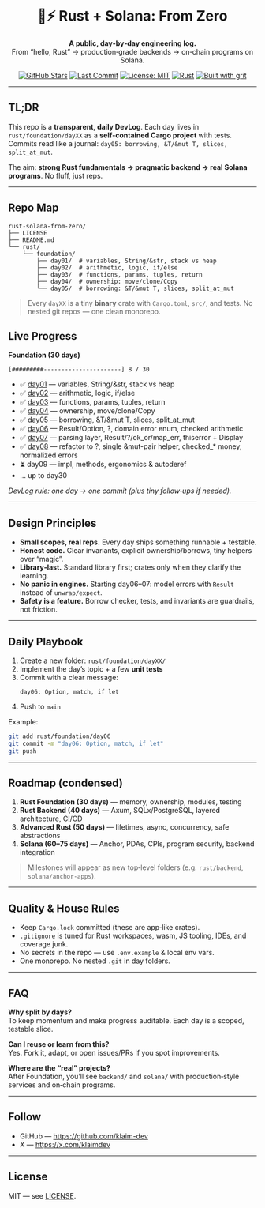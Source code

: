 <div align="center">
  
# 🦀⚡ Rust + Solana: From Zero  
**A public, day‑by‑day engineering log.**  
From “hello, Rust” → production‑grade backends → on‑chain programs on Solana.

[![GitHub Stars](https://img.shields.io/github/stars/klaim-dev/rust-solana-from-zero?style=flat&color=ffd166)](https://github.com/klaim-dev/rust-solana-from-zero/stargazers)
[![Last Commit](https://img.shields.io/github/last-commit/klaim-dev/rust-solana-from-zero?color=06d6a0)](https://github.com/klaim-dev/rust-solana-from-zero/commits/main)
[![License: MIT](https://img.shields.io/badge/License-MIT-blue.svg)](/LICENSE)
[![Rust](https://img.shields.io/badge/rust-stable-orange)](https://www.rust-lang.org/)
[![Built with grit](https://img.shields.io/badge/built%20with-grit-8a2be2)](#)

</div>

---

## TL;DR
This repo is a **transparent, daily DevLog**. Each day lives in `rust/foundation/dayXX` as a **self‑contained Cargo project** with tests.  
Commits read like a journal: `day05: borrowing, &T/&mut T, slices, split_at_mut`.

The aim: **strong Rust fundamentals → pragmatic backend → real Solana programs**. No fluff, just reps.

---

## Repo Map

```
rust-solana-from-zero/
├── LICENSE
├── README.md
└── rust/
    └── foundation/
        ├── day01/  # variables, String/&str, stack vs heap
        ├── day02/  # arithmetic, logic, if/else
        ├── day03/  # functions, params, tuples, return
        ├── day04/  # ownership: move/clone/Copy
        └── day05/  # borrowing: &T/&mut T, slices, split_at_mut
```

> Every `dayXX` is a tiny **binary** crate with `Cargo.toml`, `src/`, and tests. No nested git repos — one clean monorepo.

## Live Progress

**Foundation (30 days)**  
```
[#########----------------------] 8 / 30
```
- ✅ [day01](rust/foundation/day01) — variables, String/&str, stack vs heap  
- ✅ [day02](rust/foundation/day02) — arithmetic, logic, if/else  
- ✅ [day03](rust/foundation/day03) — functions, params, tuples, return  
- ✅ [day04](rust/foundation/day04) — ownership, move/clone/Copy  
- ✅ [day05](rust/foundation/day05) — borrowing, &T/&mut T, slices, split_at_mut  
- ✅ [day06](rust/foundation/day06) — Result/Option, ?, domain error enum, checked arithmetic  
- ✅ [day07](rust/foundation/day07) — parsing layer, Result/?/ok_or/map_err, thiserror + Display  
- ✅ [day08](rust/foundation/day08) — refactor to ?, single &mut-pair helper, checked_* money, normalized errors  
- ⏳ day09 — impl, methods, ergonomics & autoderef  
- … up to day30

_DevLog rule: one day → one commit (plus tiny follow‑ups if needed)._

---

## Design Principles

- **Small scopes, real reps.** Every day ships something runnable + testable.  
- **Honest code.** Clear invariants, explicit ownership/borrows, tiny helpers over “magic”.  
- **Library‑last.** Standard library first; crates only when they clarify the learning.  
- **No panic in engines.** Starting day06–07: model errors with `Result` instead of `unwrap/expect`.  
- **Safety is a feature.** Borrow checker, tests, and invariants are guardrails, not friction.

---

## Daily Playbook

1. Create a new folder: `rust/foundation/dayXX/`  
2. Implement the day’s topic + a few **unit tests**  
3. Commit with a clear message:  
   ```
   day06: Option, match, if let
   ```
4. Push to `main`

Example:

```bash
git add rust/foundation/day06
git commit -m "day06: Option, match, if let"
git push
```

---

## Roadmap (condensed)

1) **Rust Foundation (30 days)** — memory, ownership, modules, testing  
2) **Rust Backend (40 days)** — Axum, SQLx/PostgreSQL, layered architecture, CI/CD  
3) **Advanced Rust (50 days)** — lifetimes, async, concurrency, safe abstractions  
4) **Solana (60–75 days)** — Anchor, PDAs, CPIs, program security, backend integration

> Milestones will appear as new top‑level folders (e.g. `rust/backend`, `solana/anchor-apps`).

---

## Quality & House Rules

- Keep `Cargo.lock` committed (these are app‑like crates).  
- `.gitignore` is tuned for Rust workspaces, wasm, JS tooling, IDEs, and coverage junk.  
- No secrets in the repo — use `.env.example` & local env vars.  
- One monorepo. No nested `.git` in day folders.

---

## FAQ

**Why split by days?**  
To keep momentum and make progress auditable. Each day is a scoped, testable slice.

**Can I reuse or learn from this?**  
Yes. Fork it, adapt, or open issues/PRs if you spot improvements.

**Where are the “real” projects?**  
After Foundation, you’ll see `backend/` and `solana/` with production‑style services and on‑chain programs.

---

## Follow

- GitHub — https://github.com/klaim-dev  
- X — https://x.com/klaimdev

---

## License

MIT — see [LICENSE](/LICENSE).
